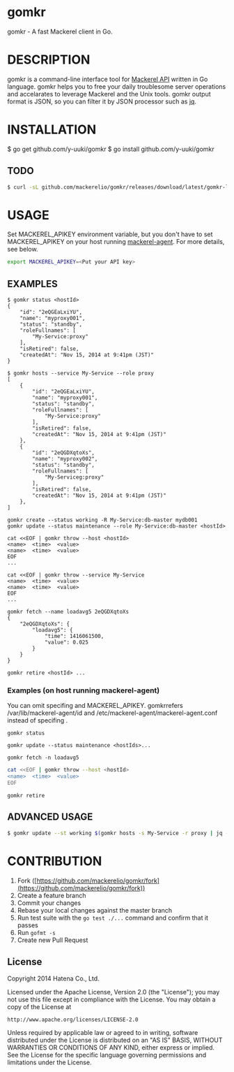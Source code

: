 gomkr
=====

gomkr - A fast Mackerel client in Go.

# DESCRIPTION

gomkr is a command-line interface tool for [Mackerel API](http://help-ja.mackerel.io/entry/spec/api/v0) written in Go language.
gomkr helps you to free your daily troublesome server operations and accelarates to leverage Mackerel and the Unix tools.
gomkr output format is JSON, so you can filter it by JSON processor such as [jq](http://stedolan.github.io/jq/).

# INSTALLATION

  $ go get github.com/y-uuki/gomkr
  $ go install github.com/y-uuki/gomkr

## TODO

```bash
$ curl -sL github.com/mackerelio/gomkr/releases/download/latest/gomkr-linux-amd64 > ~/bin/gomkr && chmod +x ~/bin/gomkr
```

# USAGE

Set MACKEREL_APIKEY environment variable, but you don't have to set MACKEREL_APIKEY on your host running [mackerel-agent](https://github.com/mackerelio/mackerel-agent). For more details, see below.

```bash
export MACKEREL_APIKEY=<Put your API key>
```

## EXAMPLES

```
$ gomkr status <hostId>
{
    "id": "2eQGEaLxiYU",
    "name": "myproxy001",
    "status": "standby",
    "roleFullnames": [
        "My-Service:proxy"
    ],
    "isRetired": false,
    "createdAt": "Nov 15, 2014 at 9:41pm (JST)"
}
```

```
$ gomkr hosts --service My-Service --role proxy
[
    {
        "id": "2eQGEaLxiYU",
        "name": "myproxy001",
        "status": "standby",
        "roleFullnames": [
            "My-Service:proxy"
        ],
        "isRetired": false,
        "createdAt": "Nov 15, 2014 at 9:41pm (JST)"
    },
    {
        "id": "2eQGDXqtoXs",
        "name": "myproxy002",
        "status": "standby",
        "roleFullnames": [
            "My-Serviceg:proxy"
        ],
        "isRetired": false,
        "createdAt": "Nov 15, 2014 at 9:41pm (JST)"
    },
]
```

```
gomkr create --status working -R My-Service:db-master mydb001
gomkr update --status maintenance --role My-Service:db-master <hostId>
```

```
cat <<EOF | gomkr throw --host <hostId>
<name>  <time>  <value>
<name>  <time>  <value>
EOF
...

cat <<EOF | gomkr throw --service My-Service
<name>  <time>  <value>
<name>  <time>  <value>
EOF
...
```

```
gomkr fetch --name loadavg5 2eQGDXqtoXs
{
    "2eQGDXqtoXs": {
        "loadavg5": {
            "time": 1416061500,
            "value": 0.025
        }
    }
}
```

```
gomkr retire <hostId> ...
```

### Examples (on host running mackerel-agent)

You can omit specifing <hostId> and MACKEREL_APIKEY.
gomkrrefers /var/lib/mackerel-agent/id and /etc/mackerel-agent/mackerel-agent.conf instead of specifing <hostId>.

```
gomkr status
```

```
gomkr update --status maintenance <hostIds>...
```

```
gomkr fetch -n loadavg5
```

```bash
cat <<EOF | gomkr throw --host <hostId>
<name>  <time>  <value>
EOF
```

```
gomkr retire
```

## ADVANCED USAGE

```bash
$ gomkr update --st working $(gomkr hosts -s My-Service -r proxy | jq -r '.[].id')
```

# CONTRIBUTION

1. Fork ([https://github.com/mackerelio/gomkr/fork](https://github.com/mackerelio/gomkr/fork))
1. Create a feature branch
1. Commit your changes
1. Rebase your local changes against the master branch
1. Run test suite with the `go test ./...` command and confirm that it passes
1. Run `gofmt -s`
1. Create new Pull Request


License
----------

Copyright 2014 Hatena Co., Ltd.

Licensed under the Apache License, Version 2.0 (the "License"); you may not use this file except in compliance with the License. You may obtain a copy of the License at

    http://www.apache.org/licenses/LICENSE-2.0

Unless required by applicable law or agreed to in writing, software distributed under the License is distributed on an "AS IS" BASIS, WITHOUT WARRANTIES OR CONDITIONS OF ANY KIND, either express or implied. See the License for the specific language governing permissions and limitations under the License.

